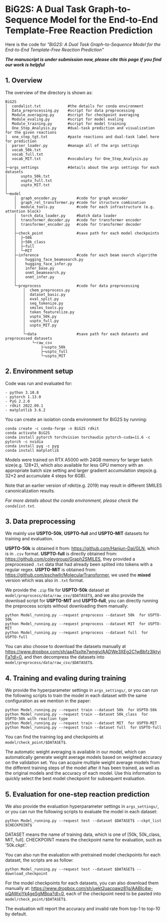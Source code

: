 # BiG2S: A Dual Task Graph-to-Sequence Model for the End-to-End Template-Free Reaction Prediction

Here is the code for *"BiG2S: A Dual Task Graph-to-Sequence Model for the End-to-End Template-Free Reaction Prediction"*

***The manuscript is under submission now, please cite this page if you find our work is helpful***

## 1. Overview
The overview of the directory is shown as:
```
BiG2S
│  condalist.txt            #the details for conda environment
│  Data_preprocessing.py    #script for data preprocessing
│  Module_averaging.py      #script for checkpoint averaging
│  Module_evaling.py        #script for model evaling
│  Module_training.py       #script for model training
│  One_Step_Analysis.py     #dual-task prediction and visualization for the given reactions
│  one_step_tgt.txt         #paste reactions and dual-task label here for prediction
│  parser_loader.py         #manage all of the args settings
│  vocab_50k.txt
│  vocab_full.txt
│  vocab_MIT.txt            #vocabulary for One_Step_Analysis.py
│  
├─args_settings             #details about the args settings for each datasets
│      uspto_50k.txt
│      uspto_full.txt
│      uspto_MIT.txt
│      
└─model
    │  graph_encoder.py         #code for graph encoder
    │  graph_rel_transformer.py #code for structure combination
    │  module_tools.py          #code for each infrastructure (e.g. attention block)
    │  torch_data_loader.py     #batch data loader
    │  transformer_decoder.py   #code for transformer encoder
    │  transformer_encoder.py   #code for transformer decoder
    │  
    ├─check_point               #save path for each model checkpoints
    │  ├─50k
    │  ├─50k_class
    │  ├─full
    │  └─MIT
    ├─inference                 #code for each beam search algorithm
    │    hugging_face_beamsearch.py
    │    hugging_face_infer.py
    │    infer_base.py
    │    onmt_beamsearch.py
    │    onmt_infer.py
    │          
    └─preprocess                #code for data preprocessing
        │  chem_preprocess.py
        │  dataset_basic.py
        │  eval_split.py
        │  seq_tokenize.py
        │  smiles_tools.py
        │  token_featurelize.py
        │  uspto_50k.py
        │  uspto_full.py
        │  uspto_MIT.py
        │  
        └─data                  #save path for each datasets and preprocessed datasets
            └─raw_csv
                ├─uspto_50k
                ├─uspto_full
                └─uspto_MIT
```

## 2. Environment setup
Code was run and evaluated for:

    - python 3.10.8
    - pytorch 1.13.0
    - PyG 2.2.0
    - rdkit 2022.09.1
    - matplotlib 3.6.2

You can create an isolation conda environment for BiG2S by running:

```
conda create -c conda-forge -n BiG2S rdkit
conda activate BiG2S
conda install pytorch torchvision torchaudio pytorch-cuda=11.6 -c pytorch -c nvidia
conda install pyg -c pyg
conda install matplotlib
```

Models were trained on RTX A5000 with 24GB memory for larger batch size(e.g. 128\*2), which also available for less GPU memory with an appropriate batch size setting and larger gradient accumulation steps(e.g. 32\*2 and accumulate 4 steps for 6GB).

Note that an earlier version of rdkit(e.g. 2019) may result in different SMILES canonicalization results.

*For more details about the conda environment, please check the `condalist.txt`.*

## 3. Data preprocessing
We mainly use **USPTO-50k**, **USPTO-full** and **USPTO-MIT** datasets for training and evaluation.

**USPTO-50k** is obtained it from: https://github.com/Hanjun-Dai/GLN, which is in `.csv` format.
**USPTO-full** is directly obtained from: https://github.com/coleygroup/Graph2SMILES, they provided a preprocessed `.txt` data that had already been splited into tokens with a regular regex.
**USPTO-MIT** is obtained from: https://github.com/pschwllr/MolecularTransformer, we used the **mixed** version which was also in `.txt` format.

We provide the `.zip` file for **USPTO-50k** dataset at `model/preprocess/data/raw_csv/$DATASET$`, and we also provide the download script for **USPTO-MIT** and **USPTO-full**, you can directly running the preprocess scripts without downloading them manually:

```
python Model_running.py --request preprocess --dataset 50k  for USPTO-50k
python Model_running.py --request preprocess --dataset MIT  for USPTO-MIT
python Model_running.py --request preprocess --dataset full  for USPTO-full
```

You can also choose to download the datasets manually at https://www.dropbox.com/sh/aa41sxlte7wngiv/AADWe3XEg2C1wBbfz3lktyjFa?dl=0, and then decompress the datasets into `model/preprocess/data/raw_csv/$DATASET$`.

## 4. Training and evaling during training
We provide the hyperparameter settings in `args_settings/`, or you can run the following scripts to train the model in each dataset with the same configuration as we mention in the paper:

```
python Model_running.py --request train --dataset 50k  for USPTO-50k
python Model_running.py --request train --dataset 50k_class  for USPTO-50k with reaction type
python Model_running.py --request train --dataset MIT  for USPTO-MIT
python Model_running.py --request train --dataset full  for USPTO-full
```

You can find the training log and checkpoints at `model/check_point/$DATASET$`.

The automatic weight averaging is available in our model, which can automatically generate weight average models based on weighted accuracy on the validation set. You can acquire multiple weight average models from the different training steps of the model after it has been trained, as well as the original models and the accuracy of each model. Use this information to quickly select the best model checkpoint for subsequent evaluation.

## 5. Evaluation for one-step reaction prediction
We also provide the evaluation hyperparameter settings in `args_settings/`, or you can run the following scripts to evaluate the model in each dataset:

```
python Model_running.py --request test --dataset $DATASET$ --ckpt_list $CHECKPOINT$
```

DATASET means the name of training data, which is one of [50k, 50k_class, MIT, full].
CHECKPOINT means the checkpoint name for evaluation, such as '50k.ckpt'.

You can also run the evaluation with pretrained model checkpoints for each dataset, the scripts are as follow:

```
python Model_running.py --request test --dataset $DATASET$ --download_checkpoint
```

For the model checkpoints for each datasets, you can also download them manually at: https://www.dropbox.com/sh/uekt2uacoawz81g/AABIc4w-pQAWxiYk4geSgMBpa?dl=0, each of the checkpoint need to be pasted into `model/check_point/$DATASET$`.

The evaluation will report the accuracy and invalid rate from top-1 to top-10 by default.
